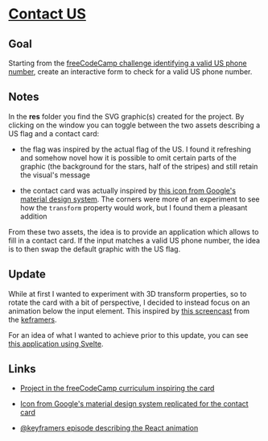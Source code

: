 # [Contact US](https://codepen.io/borntofrappe/full/PowJQew)

## Goal

Starting from the [freeCodeCamp challenge identifying a valid US phone number](https://www.freecodecamp.org/learn/javascript-algorithms-and-data-structures/javascript-algorithms-and-data-structures-projects/telephone-number-validator), create an interactive form to check for a valid US phone number.

## Notes

In the **res** folder you find the SVG graphic(s) created for the project. By clicking on the window you can toggle between the two assets describing a US flag and a contact card:

- the flag was inspired by the actual flag of the US. I found it refreshing and somehow novel how it is possible to omit certain parts of the graphic (the background for the stars, half of the stripes) and still retain the visual's message

- the contact card was actually inspired by [this icon from Google's material design system](https://material.io/resources/icons/?icon=contact_phone&style=baseline). The corners were more of an experiment to see how the `transform` property would work, but I found them a pleasant addition

From these two assets, the idea is to provide an application which allows to fill in a contact card. If the input matches a valid US phone number, the idea is to then swap the default graphic with the US flag.

## Update

While at first I wanted to experiment with 3D transform properties, so to rotate the card with a bit of perspective, I decided to instead focus on an animation below the input element. This inspired by [this screencast](https://www.youtube.com/watch?v=D0fzZtj05Ag) from the [keframers](https://twitter.com/keyframers).

For an idea of what I wanted to achieve prior to this update, you can see [this application using Svelte](https://njbcg.codesandbox.io/).

## Links

- [Project in the freeCodeCamp curriculum inspiring the card](https://www.freecodecamp.org/learn/javascript-algorithms-and-data-structures/javascript-algorithms-and-data-structures-projects/telephone-number-validator)

- [Icon from Google's material design system replicated for the contact card](https://material.io/resources/icons/?icon=contact_phone&style=baseline)

- [@keyframers episode describing the React animation](https://www.youtube.com/watch?v=D0fzZtj05Ag)
